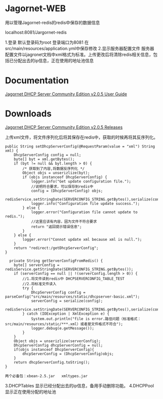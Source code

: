 # Jagornet-WEB
用以管理Jagornet-redis的redis中保存的数据信息

localhost:8081/Jargornet-redis

1.登录 默认登录码为root 登录端口为8081    在src/main/resources/application.yml中保存修改
2.显示服务器配置文件 服务器配置文件以jagronet文档中xml格式为标准。上传更改后将清除redis相关信息，包括已分配出去的ip信息，正在使用的地址池信息
# Documentation
[Jagornet DHCP Server Community Edition v2.0.5 User Guide](http://www.jagornet.com/products/dhcp-server/docs)
# Downloads
[Jagornet DHCP Server Community Edition v2.0.5 Releases](https://github.com/jagornet/dhcp/releases)

  上传xml文件，将文件序列化后将其保存在redis中，获取的时候再将其反序列化。
  
 
    public String setDhcpServerConfig(@RequestParam(value = "xml") String xml) {
        DhcpServerConfig config = null;
        byte[] byt = xml.getBytes();
        if (byt != null && byt.length > 0) {
            /* 获取到了内容,将数据反序列化 */
            Object objs = unserizlize(byt);
            if (objs instanceof DhcpServerConfig) {
                logger.info("Get update configuration file.");
                //说明符合要求，可以保存到redis中
                config = (DhcpServerConfig) objs;
                redisService.setStringDate(SERVERCONFIG_STRING.getBytes(),serialize(config));
                logger.info("Configuration file update success.");
            } else {
                logger.error("Configuration file cannot update to redis.");
                //这里应该有内容，因为文件不符合要求
                return "返回提示错误信息";
            }
        } else {
            logger.error("Connot update xml because xml is null.");
        }
        return "redirect:/getDhcpServerConfig";
    }
    
      private String getServerConfigFromRedis() {
        byte[] serverConfig = redisService.getStringDate(SERVERCONFIG_STRING.getBytes());
        if (serverConfig == null || !(serverConfig.length > 0)) {
            //1.将文件读到redis中 DHCPSERVERCONFIG_TABLE_TEST
            //2.将标准文件读入
            try {
                DhcpServerConfig config = parseConfig("src/main/resources/static/dhcpserver-basic.xml");
                serverConfig = serialize(config);
                redisService.setStringDate(SERVERCONFIG_STRING.getBytes(),serialize(config));
            } catch (IOException | XmlException e) {
                System.out.println("file is error.路径问题（标准格式：src/main/resources/static/***.xml）或者是文件格式不符合");
                logger.debug(e.getMessage());
            }
        }
        Object objs = unserizlize(serverConfig);
        DhcpServerConfig dhcpServerConfig = null;
        if(objs instanceof DhcpServerConfig){
            dhcpServerConfig = (DhcpServerConfig)objs;
        }
        return dhcpServerConfig.toString();
    }
    
    两个必备包：xbean-2.5.jar   xmltypes.jar
    
 3.DHCPTables 显示已经分配出去的ip信息，备用手动删除功能。
 4.DHCPPool 显示正在使用分配的地址池
 
